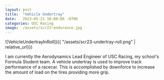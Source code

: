 ```yaml
---
layout: post
title:  "Vehicle Undertray"
date:   2023-05-21 10:00:00 -0700
categories: USC Racing
image:  /assets/scr23-endurance.jpg
---
```


![VehicleUndertrayInRoll]({{ "/assets/scr23-undertray-roll.png" | relative_url}})


I am currently the Aerodynamics Lead Engineer of USC Racing, my school's Formula Student team. 
A vehicle undertray is used to improve track performance of a racecar. This is accomplished by downforce to increase the amount of load on the tires providing more grip. 


